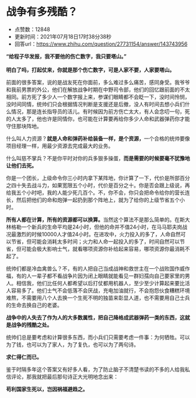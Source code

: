 # 战争有多残酷？
- 点赞数：12848
- 更新时间：2021年07月18日17时38分38秒
- 回答url：https://www.zhihu.com/question/27731154/answer/143743956
<body>
 <p data-pid="RGxDDP7-"><b>“给程子华发报，我不要他的伤亡数字，我只要塔山。”<br><br>
   明白了吗，打起仗来，你就是那个伤亡数字，可是人家不要，人家要塔山。</b></p>
 <p data-pid="GtnOGdNj">前面的很多答案，说的是战友死在你面前，多么难过多么痛苦，感同身受。我爷爷和我前男票的外公，他们在解放战争时期在中野司令部，他们的回忆跟前面的不太相同。前方死了多少人一个数字报上来，参谋们眼睛都不会眨一下，没时间怜悯，没时间同情，统帅们只会根据情况判断是支援还是后撤，没人有时间去想小兵们什么情况，那是连长指导员的活儿。有时候因为前方伤亡太大，有人会念叨一句，死的人太多了，他也许是同情你，也可能在计算要再给你多少人命和武器弹药你才能守住那块阵地。</p>
 <p data-pid="IAQo78d6">什么叫人力资源？<b>就是人命和弹药补给装备一样，是个资源，</b>一个合格的统帅要像项目经理一样，用最少资源去完成最大的业务。</p>
 <p data-pid="ztmw8M6M">什么叫慈不掌兵？不是你平时对你的兵多狠多操蛋，<b>而是需要的时候要毫不犹豫地让他们去死。</b></p>
 <p data-pid="FP11swVm">你是一个团长，上级命令你三小时内拿下某阵地，你计算了一下，代价是所部百分之四十失去战斗力，如果宽限五个小时，代价是百分之十。你是否会跟上级说，再给我五个小时吧，我的人能少死几百个。不，你不会，你只会把命令给你的营长连长，然后把他们的命和炮弹一起扔到那个阵地上，就为了给你的上级节省五个小时。</p>
 <p data-pid="nqGX4miC"><b>所有人都在计算，所有的资源都可以换算。</b>当然这个算法不是那么简单的。在斯大林格勒一个新兵的生命平均是24小时，但他的命并不值24小时，在马马耶夫岗战况最激烈的时候10000人才值24小时。在进攻中，火力投入的多了，人命自然可以节省，但可能会消耗太多时间；火力和人命一起投入的多了，时间自然可以节省，但可能会极大影响士气，就看哪项资源你补给起来容易，哪项资源你最消耗不起了。</p>
 <p data-pid="Eu2e9-ta">统帅们都是冷血禽兽么？不，有的人把自己当成战神和救世主在一个战败国作威作福，有的人一辈子都不看战争片因为闭上眼睛就能看见一群妇孺向自己要家里的男人。相信我，他们比任何人都希望以后打仗都用机器人，至少至少计算起来要比活人容易多了。他们士气不会低落不会厌战，充电加油就行，不会抱怨伙食糟糕环境难熬，不需要用八个人去换一个生死不明的独苗来彰显人道，也不需要用自己士兵的生命去换自己的老婆。</p>
 <p data-pid="_NXV0ySA"><b>战争中的人失去了作为人的大多数属性，把自己降格成武器弹药一类的东西，这就是战争的残酷之处。</b></p>
 <p data-pid="Rro6kh3a">统帅们总是要考虑和计算很多东西，而小兵们只需要考虑一件事：为何牺牲。可以为了钱，也可以为了家人，为了复仇，也可以为了两句诗。</p>
 <p data-pid="_tlLeAsu"><b>求仁得仁而已。</b></p>
 <p data-pid="LRAoKtKa">鉴于时隔多年这个答案又有好多人看，为了防止脑子不清楚书读的不多的人给我私信评论，那我就把最后那句诗正大光明地念出来：</p>
 <p data-pid="h1AVF1Lz"><b>苟利国家生死以，岂因祸福避趋之。</b></p>
</body>